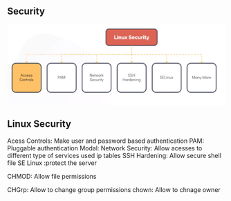 ## Security

![Alt text](<screenshots/image-10.png>)

## Linux Security
Acess Controls: Make user and password based authentication
PAM: Pluggable authentication Modal:
Network Security: Allow acesses to different type of services
used ip tables
SSH Hardening: Allow secure shell file
SE Linux  :protect the server

CHMOD: Allow file permissions

CHGrp: Allow to change group permissions
chown: Allow to chnage owner 